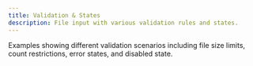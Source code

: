 ```yaml
---
title: Validation & States
description: File input with various validation rules and states.
---
```


Examples showing different validation scenarios including file size limits, count restrictions, error states, and disabled state.
